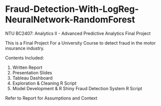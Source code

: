 # Fraud-Detection-With-LogReg-NeuralNetwork-RandomForest
NTU BC2407: Analytics II - Advanced Predictive Analytics Final Project


This is a Final Project For a University Course to detect fraud in the motor insurance industry. 

Contents Included:
1. Written Report
2. Presentation Slides
3. Tableau Dashboard
4. Exploration & Cleaning R Script
5. Model Development & R Shiny Fraud Detection System R Script

Refer to Report for Assumptions and Context
